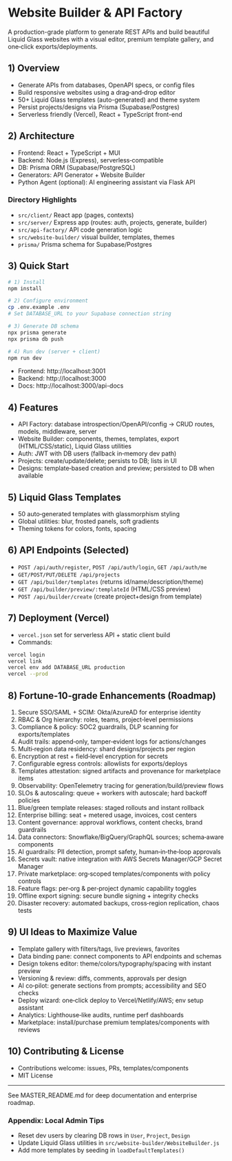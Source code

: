 # Website Builder & API Factory

A production-grade platform to generate REST APIs and build beautiful Liquid Glass websites with a visual editor, premium template gallery, and one‑click exports/deployments.

## 1) Overview
- Generate APIs from databases, OpenAPI specs, or config files
- Build responsive websites using a drag‑and‑drop editor
- 50+ Liquid Glass templates (auto-generated) and theme system
- Persist projects/designs via Prisma (Supabase/Postgres)
- Serverless friendly (Vercel), React + TypeScript front-end

## 2) Architecture
- Frontend: React + TypeScript + MUI
- Backend: Node.js (Express), serverless‑compatible
- DB: Prisma ORM (Supabase/PostgreSQL)
- Generators: API Generator + Website Builder
- Python Agent (optional): AI engineering assistant via Flask API

### Directory Highlights
- `src/client/` React app (pages, contexts)
- `src/server/` Express app (routes: auth, projects, generate, builder)
- `src/api-factory/` API code generation logic
- `src/website-builder/` visual builder, templates, themes
- `prisma/` Prisma schema for Supabase/Postgres

## 3) Quick Start
```bash
# 1) Install
npm install

# 2) Configure environment
cp .env.example .env
# Set DATABASE_URL to your Supabase connection string

# 3) Generate DB schema
npx prisma generate
npx prisma db push

# 4) Run dev (server + client)
npm run dev
```
- Frontend: http://localhost:3001
- Backend: http://localhost:3000
- Docs: http://localhost:3000/api-docs

## 4) Features
- API Factory: database introspection/OpenAPI/config -> CRUD routes, models, middleware, server
- Website Builder: components, themes, templates, export (HTML/CSS/static), Liquid Glass utilities
- Auth: JWT with DB users (fallback in‑memory dev path)
- Projects: create/update/delete; persists to DB; lists in UI
- Designs: template‑based creation and preview; persisted to DB when available

## 5) Liquid Glass Templates
- 50 auto‑generated templates with glassmorphism styling
- Global utilities: blur, frosted panels, soft gradients
- Theming tokens for colors, fonts, spacing

## 6) API Endpoints (Selected)
- `POST /api/auth/register`, `POST /api/auth/login`, `GET /api/auth/me`
- `GET/POST/PUT/DELETE /api/projects`
- `GET /api/builder/templates` (returns id/name/description/theme)
- `GET /api/builder/preview/:templateId` (HTML/CSS preview)
- `POST /api/builder/create` (create project+design from template)

## 7) Deployment (Vercel)
- `vercel.json` set for serverless API + static client build
- Commands:
```bash
vercel login
vercel link
vercel env add DATABASE_URL production
vercel --prod
```

## 8) Fortune‑10‑grade Enhancements (Roadmap)
1. Secure SSO/SAML + SCIM: Okta/AzureAD for enterprise identity
2. RBAC & Org hierarchy: roles, teams, project‑level permissions
3. Compliance & policy: SOC2 guardrails, DLP scanning for exports/templates
4. Audit trails: append‑only, tamper‑evident logs for actions/changes
5. Multi‑region data residency: shard designs/projects per region
6. Encryption at rest + field‑level encryption for secrets
7. Configurable egress controls: allowlists for exports/deploys
8. Templates attestation: signed artifacts and provenance for marketplace items
9. Observability: OpenTelemetry tracing for generation/build/preview flows
10. SLOs & autoscaling: queue + workers with autoscale; hard backoff policies
11. Blue/green template releases: staged rollouts and instant rollback
12. Enterprise billing: seat + metered usage, invoices, cost centers
13. Content governance: approval workflows, content checks, brand guardrails
14. Data connectors: Snowflake/BigQuery/GraphQL sources; schema‑aware components
15. AI guardrails: PII detection, prompt safety, human‑in‑the‑loop approvals
16. Secrets vault: native integration with AWS Secrets Manager/GCP Secret Manager
17. Private marketplace: org‑scoped templates/components with policy controls
18. Feature flags: per‑org & per‑project dynamic capability toggles
19. Offline export signing: secure bundle signing + integrity checks
20. Disaster recovery: automated backups, cross‑region replication, chaos tests

## 9) UI Ideas to Maximize Value
- Template gallery with filters/tags, live previews, favorites
- Data binding pane: connect components to API endpoints and schemas
- Design tokens editor: theme/colors/typography/spacing with instant preview
- Versioning & review: diffs, comments, approvals per design
- AI co‑pilot: generate sections from prompts; accessibility and SEO checks
- Deploy wizard: one‑click deploy to Vercel/Netlify/AWS; env setup assistant
- Analytics: Lighthouse‑like audits, runtime perf dashboards
- Marketplace: install/purchase premium templates/components with reviews

## 10) Contributing & License
- Contributions welcome: issues, PRs, templates/components
- MIT License

---

See MASTER_README.md for deep documentation and enterprise roadmap.

### Appendix: Local Admin Tips
- Reset dev users by clearing DB rows in `User`, `Project`, `Design`
- Update Liquid Glass utilities in `src/website-builder/WebsiteBuilder.js`
- Add more templates by seeding in `loadDefaultTemplates()`
